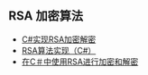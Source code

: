 ## RSA 加密算法  
 * [C#实现RSA加密解密](https://www.cnblogs.com/soundcode/p/13920332.html)  
 * [RSA算法实现（C#）](https://www.cnblogs.com/flyingpigg/p/7522359.html)  
 * [在C＃中使用RSA进行加密和解密](https://www.cnblogs.com/liessay/p/12767601.html)  